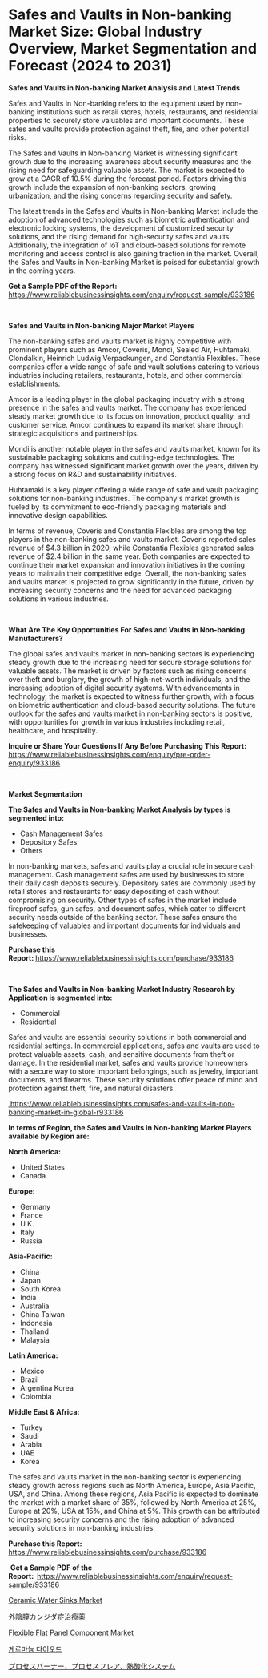 <p><h1>Safes and Vaults in Non-banking Market Size: Global Industry Overview, Market Segmentation and Forecast (2024 to 2031)</h1></p><p><strong>Safes and Vaults in Non-banking Market Analysis and Latest Trends</strong></p>
<p><p>Safes and Vaults in Non-banking refers to the equipment used by non-banking institutions such as retail stores, hotels, restaurants, and residential properties to securely store valuables and important documents. These safes and vaults provide protection against theft, fire, and other potential risks.</p><p>The Safes and Vaults in Non-banking Market is witnessing significant growth due to the increasing awareness about security measures and the rising need for safeguarding valuable assets. The market is expected to grow at a CAGR of 10.5% during the forecast period. Factors driving this growth include the expansion of non-banking sectors, growing urbanization, and the rising concerns regarding security and safety.</p><p>The latest trends in the Safes and Vaults in Non-banking Market include the adoption of advanced technologies such as biometric authentication and electronic locking systems, the development of customized security solutions, and the rising demand for high-security safes and vaults. Additionally, the integration of IoT and cloud-based solutions for remote monitoring and access control is also gaining traction in the market. Overall, the Safes and Vaults in Non-banking Market is poised for substantial growth in the coming years.</p></p>
<p><strong>Get a Sample PDF of the Report:&nbsp;</strong> <a href="https://www.reliablebusinessinsights.com/enquiry/request-sample/933186">https://www.reliablebusinessinsights.com/enquiry/request-sample/933186</a></p>
<p>&nbsp;</p>
<p><strong>Safes and Vaults in Non-banking Major Market Players</strong></p>
<p><p>The non-banking safes and vaults market is highly competitive with prominent players such as Amcor, Coveris, Mondi, Sealed Air, Huhtamaki, Clondalkin, Heinrich Ludwig Verpackungen, and Constantia Flexibles. These companies offer a wide range of safe and vault solutions catering to various industries including retailers, restaurants, hotels, and other commercial establishments.</p><p>Amcor is a leading player in the global packaging industry with a strong presence in the safes and vaults market. The company has experienced steady market growth due to its focus on innovation, product quality, and customer service. Amcor continues to expand its market share through strategic acquisitions and partnerships.</p><p>Mondi is another notable player in the safes and vaults market, known for its sustainable packaging solutions and cutting-edge technologies. The company has witnessed significant market growth over the years, driven by a strong focus on R&D and sustainability initiatives.</p><p>Huhtamaki is a key player offering a wide range of safe and vault packaging solutions for non-banking industries. The company's market growth is fueled by its commitment to eco-friendly packaging materials and innovative design capabilities.</p><p>In terms of revenue, Coveris and Constantia Flexibles are among the top players in the non-banking safes and vaults market. Coveris reported sales revenue of $4.3 billion in 2020, while Constantia Flexibles generated sales revenue of $2.4 billion in the same year. Both companies are expected to continue their market expansion and innovation initiatives in the coming years to maintain their competitive edge. Overall, the non-banking safes and vaults market is projected to grow significantly in the future, driven by increasing security concerns and the need for advanced packaging solutions in various industries.</p></p>
<p>&nbsp;</p>
<p><strong>What Are The Key Opportunities For Safes and Vaults in Non-banking Manufacturers?</strong></p>
<p><p>The global safes and vaults market in non-banking sectors is experiencing steady growth due to the increasing need for secure storage solutions for valuable assets. The market is driven by factors such as rising concerns over theft and burglary, the growth of high-net-worth individuals, and the increasing adoption of digital security systems. With advancements in technology, the market is expected to witness further growth, with a focus on biometric authentication and cloud-based security solutions. The future outlook for the safes and vaults market in non-banking sectors is positive, with opportunities for growth in various industries including retail, healthcare, and hospitality.</p></p>
<p><strong>Inquire or Share Your Questions If Any Before Purchasing This Report:</strong> <a href="https://www.reliablebusinessinsights.com/enquiry/pre-order-enquiry/933186">https://www.reliablebusinessinsights.com/enquiry/pre-order-enquiry/933186</a></p>
<p>&nbsp;</p>
<p><strong>Market Segmentation</strong></p>
<p><strong>The Safes and Vaults in Non-banking Market Analysis by types is segmented into:</strong></p>
<p><ul><li>Cash Management Safes</li><li>Depository Safes</li><li>Others</li></ul></p>
<p><p>In non-banking markets, safes and vaults play a crucial role in secure cash management. Cash management safes are used by businesses to store their daily cash deposits securely. Depository safes are commonly used by retail stores and restaurants for easy depositing of cash without compromising on security. Other types of safes in the market include fireproof safes, gun safes, and document safes, which cater to different security needs outside of the banking sector. These safes ensure the safekeeping of valuables and important documents for individuals and businesses.</p></p>
<p><strong>Purchase this Report:&nbsp;</strong><a href="https://www.reliablebusinessinsights.com/purchase/933186">https://www.reliablebusinessinsights.com/purchase/933186</a></p>
<p>&nbsp;</p>
<p><strong>The Safes and Vaults in Non-banking Market Industry Research by Application is segmented into:</strong></p>
<p><ul><li>Commercial</li><li>Residential</li></ul></p>
<p><p>Safes and vaults are essential security solutions in both commercial and residential settings. In commercial applications, safes and vaults are used to protect valuable assets, cash, and sensitive documents from theft or damage. In the residential market, safes and vaults provide homeowners with a secure way to store important belongings, such as jewelry, important documents, and firearms. These security solutions offer peace of mind and protection against theft, fire, and natural disasters.</p></p>
<p><a href="https://www.reliablebusinessinsights.com/safes-and-vaults-in-non-banking-market-in-global-r933186">&nbsp;https://www.reliablebusinessinsights.com/safes-and-vaults-in-non-banking-market-in-global-r933186</a></p>
<p><strong>In terms of Region, the Safes and Vaults in Non-banking Market Players available by Region are:</strong></p>
<p>
    <p> <strong> North America: </strong>
        <ul>
            <li>United States</li>
            <li>Canada</li>
        </ul>
        </p> 
    <p> <strong> Europe: </strong>
        <ul>
            <li>Germany</li>
            <li>France</li>
            <li>U.K.</li>
            <li>Italy</li>
            <li>Russia</li>
        </ul>
        </p> 
    <p> <strong> Asia-Pacific: </strong>
        <ul>
            <li>China</li>
            <li>Japan</li>
            <li>South Korea</li>
            <li>India</li>
            <li>Australia</li>
            <li>China Taiwan</li>
            <li>Indonesia</li>
            <li>Thailand</li>
            <li>Malaysia</li>
        </ul>
        </p> 
    <p> <strong> Latin America: </strong>
        <ul>
            <li>Mexico</li>
            <li>Brazil</li>
            <li>Argentina Korea</li>
            <li>Colombia</li>
        </ul>
        </p> 
    <p> <strong> Middle East & Africa: </strong>
        <ul>
            <li>Turkey</li>
            <li>Saudi</li>
            <li>Arabia</li>
            <li>UAE</li>
            <li>Korea</li>
        </ul>
    </p>
    </p>
<p><p>The safes and vaults market in the non-banking sector is experiencing steady growth across regions such as North America, Europe, Asia Pacific, USA, and China. Among these regions, Asia Pacific is expected to dominate the market with a market share of 35%, followed by North America at 25%, Europe at 20%, USA at 15%, and China at 5%. This growth can be attributed to increasing security concerns and the rising adoption of advanced security solutions in non-banking industries.</p></p>
<p><strong>Purchase this Report: </strong><a href="https://www.reliablebusinessinsights.com/purchase/933186">https://www.reliablebusinessinsights.com/purchase/933186</a></p>
<p>&nbsp;<strong>Get a Sample PDF of the Report:&nbsp;&nbsp;</strong><a href="https://www.reliablebusinessinsights.com/enquiry/request-sample/933186">https://www.reliablebusinessinsights.com/enquiry/request-sample/933186</a></p>
<p><strong></strong></p>
<p><p><a href="https://issuu.com/reportprime-2/docs/ceramic-water-sinks-market-size-2030.pptx">Ceramic Water Sinks Market</a></p><p><a href="https://github.com/DemarcusKuhlman/Market-Research-Report-List-1/blob/main/757828483736.md">外陰膣カンジダ症治療薬</a></p><p><a href="https://www.linkedin.com/pulse/flexible-flat-panel-component-market-share-evolution-growth-rqdyc?trackingId=la5ODCKvGxmGYidkYxdjFw%3D%3D">Flexible Flat Panel Component Market</a></p><p><a href="https://github.com/JohnQuil1917/Market-Research-Report-List-1/blob/main/984164577519.md">게르마늄 다이오드</a></p><p><a href="https://github.com/DudleyFerry/Market-Research-Report-List-1/blob/main/744305783737.md">プロセスバーナー、プロセスフレア、熱酸化システム</a></p></p>
